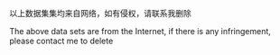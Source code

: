 以上数据集集均来自网络，如有侵权，请联系我删除


The above data sets are from the Internet, if there is any infringement, please contact me to delete
